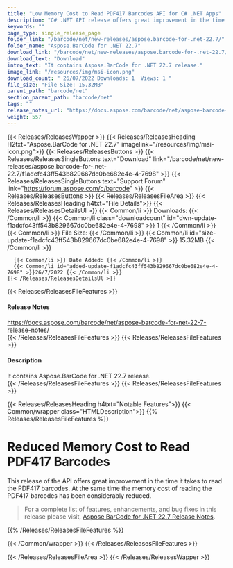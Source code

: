 ```yaml
---
title: "Low Memory Cost to Read PDF417 Barcodes API for C# .NET Apps"
description: "C# .NET API release offers great improvement in the time it takes to read the PDF417 barcodes, memory cost of reading the PDF417 barcodes has been reduced."
keywords: ""
page_type: single_release_page
folder_link: "/barcode/net/new-releases/aspose.barcode-for-.net-22.7/"
folder_name: "Aspose.BarCode for .NET 22.7"
download_link: "/barcode/net/new-releases/aspose.barcode-for-.net-22.7/f1adcfc43ff543b829667dc0be682e4e-4-7698"
download_text: "Download"
intro_text: "It contains Aspose.BarCode for .NET 22.7 release."
image_link: "/resources/img/msi-icon.png"
download_count: " 26/07/2022 Downloads: 1  Views: 1 "
file_size: "File Size: 15.32MB"
parent_path: "barcode/net"
section_parent_path: "barcode/net"
tags: ""
release_notes_url: "https://docs.aspose.com/barcode/net/aspose-barcode-for-net-22-7-release-notes/"
weight: 557
---
```


{{< Releases/ReleasesWapper >}}
  {{< Releases/ReleasesHeading H2txt="Aspose.BarCode for .NET 22.7" imagelink="/resources/img/msi-icon.png">}}
  {{< Releases/ReleasesButtons >}}
    {{< Releases/ReleasesSingleButtons text="Download" link="/barcode/net/new-releases/aspose.barcode-for-.net-22.7/f1adcfc43ff543b829667dc0be682e4e-4-7698" >}}
    {{< Releases/ReleasesSingleButtons text="Support Forum" link="https://forum.aspose.com/c/barcode" >}}
  {{< Releases/ReleasesButtons >}}
  {{< Releases/ReleasesFileArea >}}
    {{< Releases/ReleasesHeading h4txt="File Details">}}
    {{< Releases/ReleasesDetailsUl >}}
      {{< Common/li >}} Downloads: {{< /Common/li >}}
      {{< Common/li class="downloadcount" id="dwn-update-f1adcfc43ff543b829667dc0be682e4e-4-7698" >}} 1 {{< /Common/li >}}
      {{< Common/li >}} File Size: {{< /Common/li >}}
      {{< Common/li id="size-update-f1adcfc43ff543b829667dc0be682e4e-4-7698" >}} 15.32MB {{< /Common/li >}}

      {{< Common/li >}} Date Added: {{< /Common/li >}}
      {{< Common/li id="added-update-f1adcfc43ff543b829667dc0be682e4e-4-7698" >}}26/7/2022 {{< /Common/li >}}
    {{< /Releases/ReleasesDetailsUl >}}

  {{< Releases/ReleasesFileFeatures >}}
      <h4>Release Notes</h4><div><a href='https://docs.aspose.com/barcode/net/aspose-barcode-for-net-22-7-release-notes/'>https://docs.aspose.com/barcode/net/aspose-barcode-for-net-22-7-release-notes/</a></div>
  {{< /Releases/ReleasesFileFeatures >}}
  {{< Releases/ReleasesFileFeatures >}}
      <h4>Description</h4><div class="HTMLDescription">It contains Aspose.BarCode for .NET 22.7 release.</div>
  {{< /Releases/ReleasesFileFeatures >}}
  {{< Releases/ReleasesFileFeatures >}}

{{< Releases/ReleasesHeading h4txt="Notable Features">}}
{{< Common/wrapper class="HTMLDescription">}}
{{% Releases/ReleasesFileFeatures %}}

# Reduced Memory Cost to Read PDF417 Barcodes

This release of the API offers great improvement in the time it takes to read the PDF417 barcodes. At the same time the memory cost of reading the PDF417 barcodes has been considerably reduced.

> For a complete list of features, enhancements, and bug fixes in this release please visit, [Aspose.BarCode for .NET 22.7 Release Notes](https://docs.aspose.com/barcode/net/aspose-barcode-for-net-22-7-release-notes/).

{{% /Releases/ReleasesFileFeatures %}}

{{< /Common/wrapper >}}
{{< /Releases/ReleasesFileFeatures >}}

{{< /Releases/ReleasesFileArea >}}
{{< /Releases/ReleasesWapper >}}
